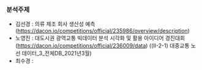 ### 분석주제
- 김선경 : 의류 제조 회사 생산성 예측 (https://dacon.io/competitions/official/235986/overview/description)
- 노영진 : 대도시권 광역교통 빅데이터 분석 시각화 및 활용 아이디어 경진대회 (https://dacon.io/competitions/official/236009/data)
          ((Ⅱ-2-1) 대중교통 노선 데이터_3_전체DB_2021년3월)
- 최수경 : 

